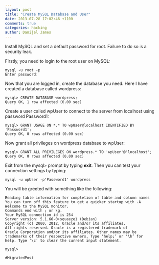 ```yaml
---
layout: post
title: "Create MySQL Database and User"
date: 2013-07-28 17:02:46 +1100
comments: true
categories: hacking
author: Danijel James
---
```

Install MySQL and set a default password for root. Failure to do so is a security leak.

Firstly, you need to login to the root user on MySQL:

    mysql -u root -p
    Enter password:

Now that you are logged in, create the database you need. Here I have created a database called wordpress:

    mysql> CREATE DATABASE wordpress;
    Query OK, 1 row affected (0.00 sec)

Create a user called wpUser to connect to the server from localhost using password Password1:

    mysql> GRANT USAGE ON *.* TO wpUser@localhost IDENTIFIED BY  'Password1';
    Query OK, 0 rows affected (0.00 sec)

Now grant all privileges on wordpress database to wpUser:

    mysql> GRANT ALL PRIVILEGES ON wordpress.* TO 'wpUser'@'localhost';
    Query OK, 0 rows affected (0.00 sec)

Exit from the mysql> prompt by typing **exit**. Then you can test your connection settings by typing:

    mysql -u wpUser -p'Password1' wordpress
    
You will be greeted with something like the following:


    Reading table information for completion of table and column names
    You can turn off this feature to get a quicker startup with -A
    Welcome to the MySQL monitor.
    Commands end with ; or \g.
    Your MySQL connection id is 254
    Server version: 5.1.66-0+squeeze1 (Debian)
    Copyright (c) 2000, 2012, Oracle and/or its affiliates.
    All rights reserved. Oracle is a registered trademark of
    Oracle Corporation and/or its affiliates. Other names may be
    trademarks of their respective owners. Type ‘help;’ or ‘\h’ for
    help. Type ‘\c’ to clear the current input statement.
    
    mysql>
    
`#MigratedPost`
